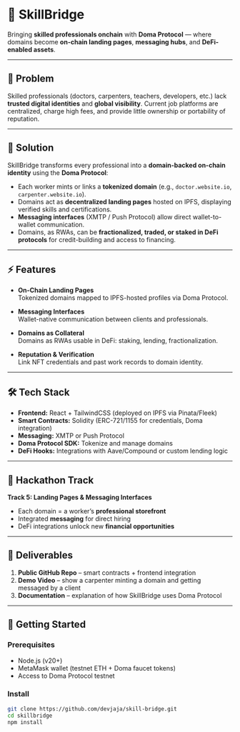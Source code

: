 # 🌉 SkillBridge

Bringing **skilled professionals onchain** with **Doma Protocol** — where domains become **on-chain landing pages**, **messaging hubs**, and **DeFi-enabled assets**.

---

## 🎯 Problem
Skilled professionals (doctors, carpenters, teachers, developers, etc.) lack **trusted digital identities** and **global visibility**. Current job platforms are centralized, charge high fees, and provide little ownership or portability of reputation.

---

## 🚀 Solution
SkillBridge transforms every professional into a **domain-backed on-chain identity** using the **Doma Protocol**:

- Each worker mints or links a **tokenized domain** (e.g., `doctor.website.io`, `carpenter.website.io`).
- Domains act as **decentralized landing pages** hosted on IPFS, displaying verified skills and certifications.
- **Messaging interfaces** (XMTP / Push Protocol) allow direct wallet-to-wallet communication.
- Domains, as RWAs, can be **fractionalized, traded, or staked in DeFi protocols** for credit-building and access to financing.

---

## ⚡ Features
- **On-Chain Landing Pages**  
  Tokenized domains mapped to IPFS-hosted profiles via Doma Protocol.  

- **Messaging Interfaces**  
  Wallet-native communication between clients and professionals.  

- **Domains as Collateral**  
  Domains as RWAs usable in DeFi: staking, lending, fractionalization.  

- **Reputation & Verification**  
  Link NFT credentials and past work records to domain identity.  

---

## 🛠️ Tech Stack
- **Frontend:** React + TailwindCSS (deployed on IPFS via Pinata/Fleek)  
- **Smart Contracts:** Solidity (ERC-721/1155 for credentials, Doma integration)  
- **Messaging:** XMTP or Push Protocol  
- **Doma Protocol SDK:** Tokenize and manage domains  
- **DeFi Hooks:** Integrations with Aave/Compound or custom lending logic  

---

## 🎯 Hackathon Track
**Track 5: Landing Pages & Messaging Interfaces**  
- Each domain = a worker’s **professional storefront**  
- Integrated **messaging** for direct hiring  
- DeFi integrations unlock new **financial opportunities**  

---

## 📌 Deliverables
1. **Public GitHub Repo** – smart contracts + frontend integration  
2. **Demo Video** – show a carpenter minting a domain and getting messaged by a client  
3. **Documentation** – explanation of how SkillBridge uses Doma Protocol  

---

## 🚦 Getting Started

### Prerequisites
- Node.js (v20+)  
- MetaMask wallet (testnet ETH + Doma faucet tokens)  
- Access to Doma Protocol testnet  

### Install
```bash
git clone https://github.com/devjaja/skill-bridge.git
cd skillbridge
npm install
